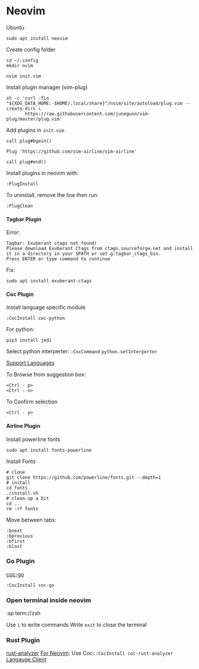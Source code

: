 # Neovim 

Ubuntu
```
sudo apt install neovim
```

Create config folder 
```
cd ~/.config
mkdir nvim

nvim init.vim
```

Install plugin manager (vim-plug)
```
sh -c 'curl -fLo "${XDG_DATA_HOME:-$HOME/.local/share}"/nvim/site/autoload/plug.vim --create-dirs \
       https://raw.githubusercontent.com/junegunn/vim-plug/master/plug.vim'
```

Add plugins in `init.vim`
```
call plug#bgein()

Plug 'https://github.com/vim-airline/vim-airline'

call plug#end()
```

Install plugins in neovim with:
```
:PlugInstall
```

To uninstall, remove the line then run:
```
:PlugClean
```

#### Tagbar Plugin
Error:
```
Tagbar: Exuberant ctags not found!                                                                                                  
Please download Exuberant Ctags from ctags.sourceforge.net and install it in a directory in your $PATH or set g:tagbar_ctags_bin.
Press ENTER or type command to continue
```

Fix: 
```
sudo apt install exuberant-ctags 
```

#### Coc Plugin

Install language specific module
```
:CocInstall coc-python
```

For python:
```
pip3 install jedi
```

Select python interperter:
`:CocCommand`
`python.setInterperter`

[Support Languages](https://github.com/neoclide/coc.nvim/wiki/Language-servers#supported-features)

To Browse from suggestion box:

```
<Ctrl - p>
<Ctrl - n>
```

To Confirm selection

```
<Ctrl - y>  
```

#### Airline Plugin
Install powerline fonts
```
sudo apt install fonts-powerline
```

Install Fonts
```
# clone
git clone https://github.com/powerline/fonts.git --depth=1
# install
cd fonts
./install.sh
# clean-up a bit
cd ..
rm -rf fonts
```

Move between tabs:
```
:bnext
:bprevious
:bfirst
:blast
```

### Go Plugin
[coc-go](https://github.com/josa42/coc-go)
```
:CocInstall coc-go
```

### Open terminal inside neovim
:sp term://zsh

Use `i` to write commands 
Write `exit` to close the terminal

### Rust Plugin
[rust-analyzer](https://rust-analyzer.github.io/)
[For Neovim](https://rust-analyzer.github.io/manual.html#vimneovim): Use Coc: `:CocInstall coc-rust-analyzer`
[Langauge Client](https://github.com/autozimu/LanguageClient-neovim)
